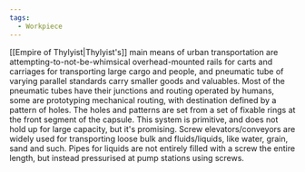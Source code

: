 ```yaml
---
tags:
  - Workpiece
---
```

[[Empire of Thylyist|Thylyist's]] main means of urban transportation are attempting-to-not-be-whimsical overhead-mounted rails for carts and carriages for transporting large cargo and people, and pneumatic tube of varying parallel standards carry smaller goods and valuables. 
	Most of the pneumatic tubes have their junctions and routing operated by humans, some are prototyping mechanical routing, with destination defined by a pattern of holes. The holes and patterns are set from a set of fixable rings at the front segment of the capsule. This system is primitive, and does not hold up for large capacity, but it's promising. 
Screw elevators/conveyors are widely used for transporting loose bulk and fluids/liquids, like water, grain, sand and such. 
Pipes for liquids are not entirely filled with a screw the entire length, but instead pressurised at pump stations using screws. 